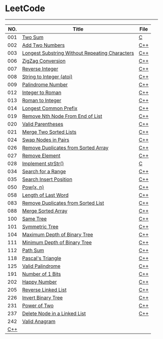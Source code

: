 # LeetCode
----------------------------------------------------------------------------------------------------------------------
  NO. |                          Title                                                                                |                   File                                                                                                 |
------|-------------------------------------------------------------------|-------------------------------------------|
  001 | [Two Sum](https://leetcode.com/problems/two-sum/)                 |[C](https://github.com/xujiada/project/blob/master/001%20Two%20Sum/solution.h)                                       |
  002 | [Add Two Numbers](https://leetcode.com/problems/add-two-numbers/) |[C++](https://github.com/xujiada/project/blob/master/002%20Add%20Two%20Numbers/main.cpp)                             |
  003 | [Longest Substring Without Repeating Characters](https://leetcode.com/problems/longest-substring-without-repeating-characters/) |[C++](https://github.com/xujiada/project/tree/master/003%20Longest%20Substring%20Without%20Repeating%20Character)    | 
  006 | [ZigZag Conversion](https://leetcode.com/problems/zigzag-conversion/) |[C++](https://github.com/xujiada/project/tree/master/006%20ZigZag%20Conversion)                                      | 
  007 | [Reverse Integer](https://leetcode.com/problems/reverse-integer/)                 |[C++](https://github.com/xujiada/project/tree/master/009%20Palindrome%20Number)                                      |
  008 | [String to Integer (atoi)](https://leetcode.com/problems/string-to-integer-atoi/)                 |[C++](https://github.com/xujiada/project/tree/master/008%20String%20to%20Integer%20(atoi))                           |
  009 | [Palindrome Number](https://leetcode.com/problems/palindrome-number/)                 |[C++](https://github.com/xujiada/project/tree/master/009%20Palindrome%20Number)                                      |
  012 | [Integer to Roman](https://leetcode.com/problems/integer-to-roman/)                 |[C++](https://github.com/xujiada/project/tree/master/012%20Integer%20to%20Roman)                                     |
  013 | [Roman to Integer](https://leetcode.com/problems/roman-to-integer/)                 |[C++](https://github.com/xujiada/project/tree/master/013%20Roman%20to%20Integer)                                     |
  014 | [Longest Common Prefix ](https://leetcode.com/problems/longest-common-prefix/)                 |[C++](https://github.com/xujiada/LeetCode/tree/master/014%20Longest%20Common%20Prefix)    |
  019 | [Remove Nth Node From End of List ](https://leetcode.com/problems/remove-nth-node-from-end-of-list/)          |[C++](https://github.com/xujiada/LeetCode/tree/master/019%20Remove%20Nth%20Node%20From%20End%20of%20List)            |
  020 | [Valid Parentheses](https://leetcode.com/problems/valid-parentheses/)          |[C++](https://github.com/xujiada/LeetCode/tree/master/020%20Valid%20Parentheses)            |
  021 | [Merge Two Sorted Lists ](https://leetcode.com/problems/merge-two-sorted-lists/)          |[C++](https://github.com/xujiada/LeetCode/tree/master/021%20Merge%20Two%20Sorted%20Lists)            |
  024 | [Swap Nodes in Pairs  ](https://leetcode.com/problems/swap-nodes-in-pairs/)          |[C++](https://github.com/xujiada/LeetCode/tree/master/024%20Swap%20Nodes%20in%20Pairs)            |
  026 | [Remove Duplicates from Sorted Array ](https://leetcode.com/problems/remove-duplicates-from-sorted-array/)          |[C++](https://github.com/xujiada/LeetCode/tree/master/026%20Remove%20Duplicates%20from%20Sorted%20Array)            |
  027 | [Remove Element ](https://leetcode.com/problems/remove-element/)          |[C++](https://github.com/xujiada/LeetCode/tree/master/027%20Remove%20Element)            |
 028 | [Implement strStr()  ](https://leetcode.com/problems/implement-strstr/)          |[C](https://github.com/xujiada/LeetCode/tree/master/028%20Implement%20strStr())            |
 034 | [Search for a Range ](https://leetcode.com/problems/search-for-a-range/)          |[C++](https://github.com/xujiada/LeetCode/tree/master/034%20Search%20for%20a%20Range)            |
  035 | [Search Insert Position ](https://leetcode.com/problems/search-insert-position/)          |[C++](https://github.com/xujiada/LeetCode/tree/master/035%20Search%20Insert%20Position)            |
 050 | [Pow(x, n) ](https://leetcode.com/problems/powx-n/)          |[C++](https://github.com/xujiada/LeetCode/tree/master/50%20Pow(x%2C%20n))            | 
 058 | [Length of Last Word ](https://leetcode.com/problems/length-of-last-word/)   |[C++](https://github.com/xujiada/LeetCode/tree/master/058%20Length%20of%20Last%20Word)            |
  083 | [Remove Duplicates from Sorted List](https://leetcode.com/problems/remove-duplicates-from-sorted-list/)          |[C++](https://github.com/xujiada/LeetCode/tree/master/083%20Remove%20Duplicates%20from%20Sorted%20List)            |
   088 | [Merge Sorted Array ](https://leetcode.com/problems/merge-sorted-array/)          |[C++](https://github.com/xujiada/LeetCode/tree/master/088%20Merge%20Sorted%20Array)            |
    100 | [Same Tree ](https://leetcode.com/problems/same-tree/)          |[C++](https://github.com/xujiada/LeetCode/tree/master/101%20Symmetric%20Tree)            |
 101 | [Symmetric Tree  ](https://leetcode.com/problems/symmetric-tree/)          |[C++](https://github.com/xujiada/LeetCode/tree/master/100%20Same%20Tree)            |
 104 | [Maximum Depth of Binary Tree  ](https://leetcode.com/problems/maximum-depth-of-binary-tree/)          |[C++](https://github.com/xujiada/LeetCode/tree/master/104%20Maximum%20Depth%20of%20Binary%20Tree)            |
 111 | [Minimum Depth of Binary Tree](https://leetcode.com/problems/maximum-depth-of-binary-tree/)          |[C++](https://github.com/xujiada/LeetCode/tree/master/111%20Minimum%20Depth%20of%20Binary%20Tree)            |
 112 | [Path Sum  ](https://leetcode.com/problems/path-sum/)          |[C++](https://github.com/xujiada/LeetCode/tree/master/112%20Path%20Sum)            |
 118 | [Pascal's Triangle](https://leetcode.com/problems/pascals-triangle/)          |[C++](https://github.com/xujiada/LeetCode/tree/master/118%20Pascal's%20Triangle)            |
  125 | [Valid Palindrome](https://leetcode.com/problems/valid-palindrome/)          |[C++](https://github.com/xujiada/LeetCode/tree/master/125%20Valid%20Palindrome)            |
       191| [Number of 1 Bits ](https://leetcode.com/problems/number-of-1-bits/)          |[C++](https://github.com/xujiada/LeetCode/tree/master/191%20Number%20of%201%20Bits)            |
  202| [Happy Number  ](https://leetcode.com/problems/number-of-1-bits/)          |[C++](https://github.com/xujiada/LeetCode/tree/master/202%20Happy%20Number)            |
   205| [Reverse Linked List](https://leetcode.com/problems/reverse-linked-list/)          |[C++](https://github.com/xujiada/LeetCode/blob/master/205%20Reverse%20Linked%20List/main.cpp)            |
  226| [Invert Binary Tree ](https://leetcode.com/problems/invert-binary-tree/)          |[C++](https://github.com/xujiada/LeetCode/tree/master/226%20Invert%20Binary%20Tree)            |
   231| [Power of Two](https://leetcode.com/problems/power-of-two/)          |[C++](https://github.com/xujiada/LeetCode/tree/master/231%20Power%20of%20Two)            |
    237| [Delete Node in a Linked List ](https://leetcode.com/problems/delete-node-in-a-linked-list/)          |[C++](https://github.com/xujiada/LeetCode/tree/master/237%20Delete%20Node%20in%20a%20Linked%20List)            |
   242| [Valid Anagram](https://leetcode.com/problems/valid-anagram/)
   |[C++](https://github.com/xujiada/LeetCode/blob/master/242%20Valid%20Anagram/main.cpp)            |
